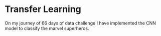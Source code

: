 # Transfer Learning
On my journey of 66 days of data challenge I have implemented the CNN model to classify the marvel superheros.
